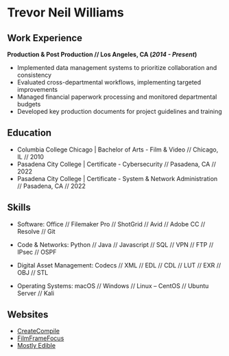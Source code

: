 # Trevor Neil Williams

## Work Experience

**Production & Post Production // Los Angeles, CA (_2014 - Present_)**

- Implemented data management systems to prioritize collaboration and consistency
- Evaluated cross-departmental workflows, implementing targeted improvements
- Managed financial paperwork processing and monitored departmental budgets
- Developed key production documents for project guidelines and training

## Education

- Columbia College Chicago | Bachelor of Arts - Film & Video // Chicago, IL // 2010
- Pasadena City College | Certificate - Cybersecurity // Pasadena, CA // 2022
- Pasadena City College | Certificate - System & Network Administration // Pasadena, CA // 2022

## Skills

- Software: Office // Filemaker Pro // ShotGrid // Avid // Adobe CC // Resolve // Git

- Code & Networks: Python // Java // Javascript // SQL // VPN // FTP // IPsec // OSPF

- Digital Asset Management: Codecs // XML // EDL // CDL // LUT // EXR // OBJ // STL

- Operating Systems: macOS // Windows // Linux – CentOS // Ubuntu Server // Kali

## Websites

- [CreateCompile](https://www.createcompile.com)
- [FilmFrameFocus](https://www.filmframefocus.com)
- [Mostly Edible](https://www.mostlyedible.com)
